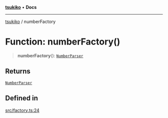 [**tsukiko**](../README.md) • **Docs**

***

[tsukiko](../README.md) / numberFactory

# Function: numberFactory()

> **numberFactory**(): [`NumberParser`](../classes/NumberParser.md)

## Returns

[`NumberParser`](../classes/NumberParser.md)

## Defined in

[src/factory.ts:24](https://github.com/BIYUEHU/tsukiko/blob/eb4b04a16e9c40909bed9d6503bd49914851f300/src/factory.ts#L24)
